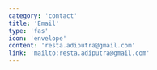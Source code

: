 ```yaml
---
category: 'contact'
title: 'Email'
type: 'fas'
icon: 'envelope'
content: 'resta.adiputra@gmail.com'
link: 'mailto:resta.adiputra@gmail.com'
---
```

